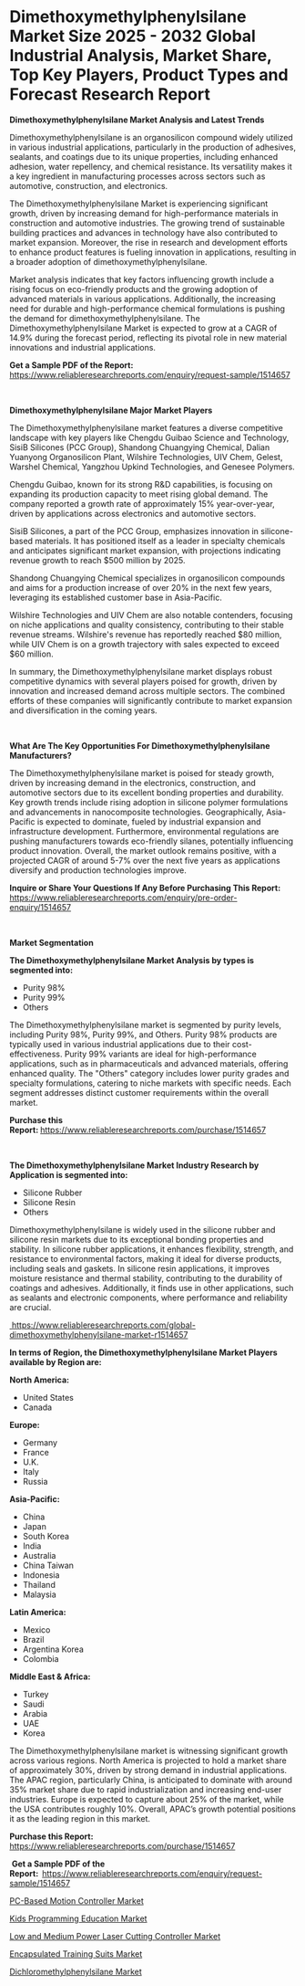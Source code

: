 <p><h1>Dimethoxymethylphenylsilane Market Size 2025 - 2032 Global Industrial Analysis, Market Share, Top Key Players, Product Types and Forecast Research Report</h1></p><p><strong>Dimethoxymethylphenylsilane Market Analysis and Latest Trends</strong></p>
<p><p>Dimethoxymethylphenylsilane is an organosilicon compound widely utilized in various industrial applications, particularly in the production of adhesives, sealants, and coatings due to its unique properties, including enhanced adhesion, water repellency, and chemical resistance. Its versatility makes it a key ingredient in manufacturing processes across sectors such as automotive, construction, and electronics.</p><p>The Dimethoxymethylphenylsilane Market is experiencing significant growth, driven by increasing demand for high-performance materials in construction and automotive industries. The growing trend of sustainable building practices and advances in technology have also contributed to market expansion. Moreover, the rise in research and development efforts to enhance product features is fueling innovation in applications, resulting in a broader adoption of dimethoxymethylphenylsilane.</p><p>Market analysis indicates that key factors influencing growth include a rising focus on eco-friendly products and the growing adoption of advanced materials in various applications. Additionally, the increasing need for durable and high-performance chemical formulations is pushing the demand for dimethoxymethylphenylsilane. The Dimethoxymethylphenylsilane Market is expected to grow at a CAGR of 14.9% during the forecast period, reflecting its pivotal role in new material innovations and industrial applications.</p></p>
<p><strong>Get a Sample PDF of the Report:&nbsp;</strong> <a href="https://www.reliableresearchreports.com/enquiry/request-sample/1514657?utm_campaign=118&utm_medium=2&utm_source=Github&utm_content=ia&utm_term=17012025&utm_id=dimethoxymethylphenylsilane">https://www.reliableresearchreports.com/enquiry/request-sample/1514657</a></p>
<p>&nbsp;</p>
<p><strong>Dimethoxymethylphenylsilane Major Market Players</strong></p>
<p><p>The Dimethoxymethylphenylsilane market features a diverse competitive landscape with key players like Chengdu Guibao Science and Technology, SisiB Silicones (PCC Group), Shandong Chuangying Chemical, Dalian Yuanyong Organosilicon Plant, Wilshire Technologies, UIV Chem, Gelest, Warshel Chemical, Yangzhou Upkind Technologies, and Genesee Polymers. </p><p>Chengdu Guibao, known for its strong R&D capabilities, is focusing on expanding its production capacity to meet rising global demand. The company reported a growth rate of approximately 15% year-over-year, driven by applications across electronics and automotive sectors.</p><p>SisiB Silicones, a part of the PCC Group, emphasizes innovation in silicone-based materials. It has positioned itself as a leader in specialty chemicals and anticipates significant market expansion, with projections indicating revenue growth to reach $500 million by 2025. </p><p>Shandong Chuangying Chemical specializes in organosilicon compounds and aims for a production increase of over 20% in the next few years, leveraging its established customer base in Asia-Pacific.</p><p>Wilshire Technologies and UIV Chem are also notable contenders, focusing on niche applications and quality consistency, contributing to their stable revenue streams. Wilshire's revenue has reportedly reached $80 million, while UIV Chem is on a growth trajectory with sales expected to exceed $60 million.</p><p>In summary, the Dimethoxymethylphenylsilane market displays robust competitive dynamics with several players poised for growth, driven by innovation and increased demand across multiple sectors. The combined efforts of these companies will significantly contribute to market expansion and diversification in the coming years.</p></p>
<p>&nbsp;</p>
<p><strong>What Are The Key Opportunities For Dimethoxymethylphenylsilane Manufacturers?</strong></p>
<p><p>The Dimethoxymethylphenylsilane market is poised for steady growth, driven by increasing demand in the electronics, construction, and automotive sectors due to its excellent bonding properties and durability. Key growth trends include rising adoption in silicone polymer formulations and advancements in nanocomposite technologies. Geographically, Asia-Pacific is expected to dominate, fueled by industrial expansion and infrastructure development. Furthermore, environmental regulations are pushing manufacturers towards eco-friendly silanes, potentially influencing product innovation. Overall, the market outlook remains positive, with a projected CAGR of around 5-7% over the next five years as applications diversify and production technologies improve.</p></p>
<p><strong>Inquire or Share Your Questions If Any Before Purchasing This Report:</strong> <a href="https://www.reliableresearchreports.com/enquiry/pre-order-enquiry/1514657?utm_campaign=118&utm_medium=2&utm_source=Github&utm_content=ia&utm_term=17012025&utm_id=dimethoxymethylphenylsilane">https://www.reliableresearchreports.com/enquiry/pre-order-enquiry/1514657</a></p>
<p>&nbsp;</p>
<p><strong>Market Segmentation</strong></p>
<p><strong>The Dimethoxymethylphenylsilane Market Analysis by types is segmented into:</strong></p>
<p><ul><li>Purity 98%</li><li>Purity 99%</li><li>Others</li></ul></p>
<p><p>The Dimethoxymethylphenylsilane market is segmented by purity levels, including Purity 98%, Purity 99%, and Others. Purity 98% products are typically used in various industrial applications due to their cost-effectiveness. Purity 99% variants are ideal for high-performance applications, such as in pharmaceuticals and advanced materials, offering enhanced quality. The "Others" category includes lower purity grades and specialty formulations, catering to niche markets with specific needs. Each segment addresses distinct customer requirements within the overall market.</p></p>
<p><strong>Purchase this Report:&nbsp;</strong><a href="https://www.reliableresearchreports.com/purchase/1514657?utm_campaign=118&utm_medium=2&utm_source=Github&utm_content=ia&utm_term=17012025&utm_id=dimethoxymethylphenylsilane">https://www.reliableresearchreports.com/purchase/1514657</a></p>
<p>&nbsp;</p>
<p><strong>The Dimethoxymethylphenylsilane Market Industry Research by Application is segmented into:</strong></p>
<p><ul><li>Silicone Rubber</li><li>Silicone Resin</li><li>Others</li></ul></p>
<p><p>Dimethoxymethylphenylsilane is widely used in the silicone rubber and silicone resin markets due to its exceptional bonding properties and stability. In silicone rubber applications, it enhances flexibility, strength, and resistance to environmental factors, making it ideal for diverse products, including seals and gaskets. In silicone resin applications, it improves moisture resistance and thermal stability, contributing to the durability of coatings and adhesives. Additionally, it finds use in other applications, such as sealants and electronic components, where performance and reliability are crucial.</p></p>
<p><a href="https://www.reliableresearchreports.com/global-dimethoxymethylphenylsilane-market-r1514657?utm_campaign=118&utm_medium=2&utm_source=Github&utm_content=ia&utm_term=17012025&utm_id=dimethoxymethylphenylsilane">&nbsp;https://www.reliableresearchreports.com/global-dimethoxymethylphenylsilane-market-r1514657</a></p>
<p><strong>In terms of Region, the Dimethoxymethylphenylsilane Market Players available by Region are:</strong></p>
<p>
    <p> <strong> North America: </strong>
        <ul>
            <li>United States</li>
            <li>Canada</li>
        </ul>
        </p> 
    <p> <strong> Europe: </strong>
        <ul>
            <li>Germany</li>
            <li>France</li>
            <li>U.K.</li>
            <li>Italy</li>
            <li>Russia</li>
        </ul>
        </p> 
    <p> <strong> Asia-Pacific: </strong>
        <ul>
            <li>China</li>
            <li>Japan</li>
            <li>South Korea</li>
            <li>India</li>
            <li>Australia</li>
            <li>China Taiwan</li>
            <li>Indonesia</li>
            <li>Thailand</li>
            <li>Malaysia</li>
        </ul>
        </p> 
    <p> <strong> Latin America: </strong>
        <ul>
            <li>Mexico</li>
            <li>Brazil</li>
            <li>Argentina Korea</li>
            <li>Colombia</li>
        </ul>
        </p> 
    <p> <strong> Middle East & Africa: </strong>
        <ul>
            <li>Turkey</li>
            <li>Saudi</li>
            <li>Arabia</li>
            <li>UAE</li>
            <li>Korea</li>
        </ul>
    </p>
    </p>
<p><p>The Dimethoxymethylphenylsilane market is witnessing significant growth across various regions. North America is projected to hold a market share of approximately 30%, driven by strong demand in industrial applications. The APAC region, particularly China, is anticipated to dominate with around 35% market share due to rapid industrialization and increasing end-user industries. Europe is expected to capture about 25% of the market, while the USA contributes roughly 10%. Overall, APAC’s growth potential positions it as the leading region in this market.</p></p>
<p><strong>Purchase this Report: </strong><a href="https://www.reliableresearchreports.com/purchase/1514657?utm_campaign=118&utm_medium=2&utm_source=Github&utm_content=ia&utm_term=17012025&utm_id=dimethoxymethylphenylsilane">https://www.reliableresearchreports.com/purchase/1514657</a></p>
<p>&nbsp;<strong>Get a Sample PDF of the Report:&nbsp;&nbsp;</strong><a href="https://www.reliableresearchreports.com/enquiry/request-sample/1514657?utm_campaign=118&utm_medium=2&utm_source=Github&utm_content=ia&utm_term=17012025&utm_id=dimethoxymethylphenylsilane">https://www.reliableresearchreports.com/enquiry/request-sample/1514657</a></p>
<p><strong></strong></p>
<p><p><a href="https://github.com/jeastefanowicz7816/Market-Research-Report-List-1/blob/main/pc-based-motion-controller-market.md?utm_campaign=118&utm_medium=2&utm_source=Github&utm_content=ia&utm_term=17012025&utm_id=dimethoxymethylphenylsilane">PC-Based Motion Controller Market</a></p><p><a href="https://github.com/tasiahtahathorn/Market-Research-Report-List-1/blob/main/kids-programming-education-market.md?utm_campaign=118&utm_medium=2&utm_source=Github&utm_content=ia&utm_term=17012025&utm_id=dimethoxymethylphenylsilane">Kids Programming Education Market</a></p><p><a href="https://github.com/tambraunrue691969/Market-Research-Report-List-1/blob/main/low-and-medium-power-laser-cutting-controller-market.md?utm_campaign=118&utm_medium=2&utm_source=Github&utm_content=ia&utm_term=17012025&utm_id=dimethoxymethylphenylsilane">Low and Medium Power Laser Cutting Controller Market</a></p><p><a href="https://github.com/tona7vba/Market-Research-Report-List-1/blob/main/encapsulated-training-suits-market.md?utm_campaign=118&utm_medium=2&utm_source=Github&utm_content=ia&utm_term=17012025&utm_id=dimethoxymethylphenylsilane">Encapsulated Training Suits Market</a></p><p><a href="https://github.com/oslieselotte2192/Market-Research-Report-List-1/blob/main/dichloromethylphenylsilane-market.md?utm_campaign=118&utm_medium=2&utm_source=Github&utm_content=ia&utm_term=17012025&utm_id=dimethoxymethylphenylsilane">Dichloromethylphenylsilane Market</a></p></p>